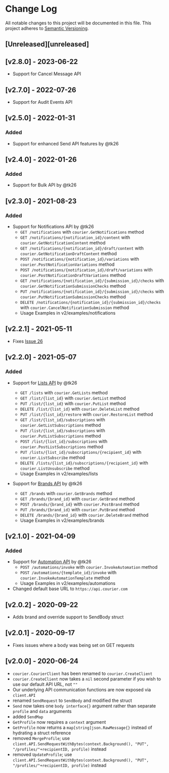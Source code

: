 # Change Log

All notable changes to this project will be documented in this file.
This project adheres to [Semantic Versioning](http://semver.org/).

## [Unreleased][unreleased]

## [v2.8.0] - 2023-06-22

- Support for Cancel Message API

## [v2.7.0] - 2022-07-26

- Support for Audit Events API

## [v2.5.0] - 2022-01-31

### Added

- Support for enhanced Send API features by @tk26

## [v2.4.0] - 2022-01-26

### Added

- Support for Bulk API by @tk26

## [v2.3.0] - 2021-08-23

### Added

- Support for Notifications API by @tk26
  - `GET /notifications` with `courier.GetNotifications` method
  - `GET /notifications/{notification_id}/content` with `courier.GetNotificationContent` method
  - `GET /notifications/{notification_id}/draft/content` with `courier.GetNotificationDraftContent` method
  - `POST /notifications/{notification_id}/variations` with `courier.PostNotificationVariations` method
  - `POST /notifications/{notification_id}/draft/variations` with `courier.PostNotificationDraftVariations` method
  - `GET /notifications/{notification_id}/{submission_id}/checks` with `courier.GetNotificationSubmissionChecks` method
  - `PUT /notifications/{notification_id}/{submission_id}/checks` with `courier.PutNotificationSubmissionChecks` method
  - `DELETE /notifications/{notification_id}/{submission_id}/checks` with `courier.CancelNotificationSubmission` method
  - Usage Examples in v2/examples/notifications

## [v2.2.1] - 2021-05-11

- Fixes [Issue 26](https://github.com/trycourier/courier-go/issues/26)

## [v2.2.0] - 2021-05-07

### Added

- Support for [Lists API](https://docs.courier.com/reference/lists-api) by @tk26

  - `GET /lists` with `courier.GetLists` method
  - `GET /list/{list_id}` with `courier.GetList` method
  - `PUT /list/{list_id}` with `courier.PutList` method
  - `DELETE /list/{list_id}` with `courier.DeleteList` method
  - `PUT /list/{list_id}/restore` with `courier.RestoreList` method
  - `GET /list/{list_id}/subscriptions` with `courier.GetListSubscriptions` method
  - `PUT /list/{list_id}/subscriptions` with `courier.PutListSubscriptions` method
  - `POST /list/{list_id}/subscriptions` with `courier.PostListSubscriptions` method
  - `PUT /lists/{list_id}/subscriptions/{recipient_id}` with `courier.ListSubscribe` method
  - `DELETE /lists/{list_id}/subscriptions/{recipient_id}` with `courier.ListUnsubscribe` method
  - Usage Examples in v2/examples/lists

- Support for [Brands API](https://docs.courier.com/reference/brands-api) by @tk26
  - `GET /brands` with `courier.GetBrands` method
  - `GET /brands/{brand_id}` with `courier.GetBrand` method
  - `POST /brands/{brand_id}` with `courier.PostBrand` method
  - `PUT /brands/{brand_id}` with `courier.PutBrand` method
  - `DELETE /brands/{brand_id}` with `courier.DeleteBrand` method
  - Usage Examples in v2/examples/brands

## [v2.1.0] - 2021-04-09

### Added

- Support for [Automation API](https://docs.courier.com/reference/automation-api) by @tk26
  - `POST /automations/invoke` with `courier.InvokeAutomation` method
  - `POST /automations/{template_id}/invoke` with `courier.InvokeAutomationTemplate` method
  - Usage Examples in v2/examples/automations
- Changed default base URL to `https://api.courier.com`

## [v2.0.2] - 2020-09-22

- Adds brand and override support to SendBody struct

## [v2.0.1] - 2020-09-17

- Fixes issues where a body was being set on GET requests

## [v2.0.0] - 2020-06-24

- `courier.CourierClient` has been renamed to `courier.CreateClient`
- `courier.CreateClient` now takes a `nil` second parameter if you wish to use our default API URL, not `""`
- Our underlying API communication functions are now exposed via `client.API`
- renamed `SendRequest` to `SendBody` and modified the struct
- `Send` now takes one `body interface{}` argument rather than separate `profile` and `data` arguments
- added `SendMap`
- `GetProfile` now requires a `context` argument
- `GetProfile` now returns a `map[string]json.RawMessage{}` instead of hydrating a struct reference
- removed `MergeProfile`; use `client.API.SendRequestWithBytes(context.Background(), "PUT", "/profiles/"+recipientID, profile)` instead
- removed `UpdateProfile`; use `client.API.SendRequestWithBytes(context.Background(), "PUT", "/profiles/"+recipientID, profile)` instead
